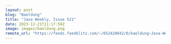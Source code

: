 ```yaml
---
layout: post
blog: "Baeldung"
title: "Java Weekly, Issue 521"
date: 2023-12-21T11:17:59Z
image: images/baeldung.png
remote_url: "https://feeds.feedblitz.com/~/852420842/0/baeldung~Java-Weekly-Issue"
---
```

